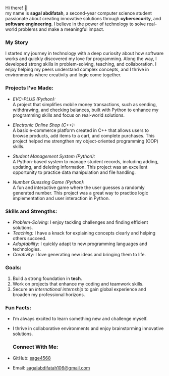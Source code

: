 Hi there! 👋  
my name is **sagal abdifatah**, a second-year computer science student passionate about creating innovative solutions through **cybersecurity**, and **software engineering**.
I believe in the power of technology to solve real-world problems and make a meaningful impact.

### My Story
I started my journey in technology with a deep curiosity about how software works and quickly discovered my love for programming.
Along the way, I developed strong skills in problem-solving, teaching, and collaboration. I enjoy helping my peers understand complex concepts, and I thrive in environments where creativity and logic come together.

### Projects I’ve Made:
- *EVC-PLUS (Python):*  
  A project that simplifies mobile money transactions, such as sending, withdrawing, and checking balances,
  built with Python to enhance my programming skills and focus on real-world solutions.

- *Electronic Online Shop (C++):*  
  A basic e-commerce platform created in C++ that allows users to browse products, add items to a cart,
  and complete purchases. This project helped me strengthen my object-oriented programming (OOP) skills.

- *Student Management System (Python):*  
  A Python-based system to manage student records, including adding, updating, and deleting information.
  This project was an excellent opportunity to practice data manipulation and file handling.
- *Number Guessing Game (Python):*  
  A fun and interactive game where the user guesses a randomly generated number. This project was a great way to practice logic implementation and user interaction in Python.

### Skills and Strengths:
- *Problem-Solving:* I enjoy tackling challenges and finding efficient solutions.  
- *Teaching:* I have a knack for explaining concepts clearly and helping others succeed.  
- *Adaptability:* I quickly adapt to new programming languages and technologies.  
- *Creativity:* I love generating new ideas and bringing them to life.  

### Goals:
1. Build a strong foundation in **tech**.  
2. Work on projects that enhance my coding and teamwork skills.  
3. Secure an *international internship* to gain global experience and broaden my professional horizons.

### Fun Facts:
- I’m always excited to learn something new and challenge myself.  
- I thrive in collaborative environments and enjoy brainstorming innovative solutions.

  ### Connect With Me:
- GitHub: [sage4568](https://github.com/sage4568/sage.git)   
- Email: sagalabdifatah106@gmail.com

